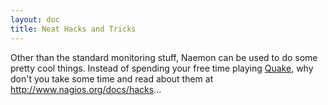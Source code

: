 ```yaml
---
layout: doc
title: Neat Hacks and Tricks
---
```


Other than the standard monitoring stuff, Naemon can be used to do some pretty cool things.  Instead of spending your free time playing <a href="http://www.idsoftware.com/quake/">Quake</a>, why don't you take some time and read about them at <a href="http://www.nagios.org/docs/hacks/">http://www.nagios.org/docs/hacks</a>...
